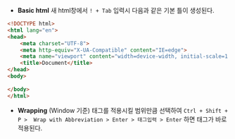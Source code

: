 - **Basic html**
새 html창에서 `! + Tab` 입력시 다음과 같은 기본 틀이 생성된다.
```html
<!DOCTYPE html>
<html lang="en">
<head>
    <meta charset="UTF-8">
    <meta http-equiv="X-UA-Compatible" content="IE=edge">
    <meta name="viewport" content="width=device-width, initial-scale=1.0">
    <title>Document</title>
</head>
<body>
    
</body>
</html>
```

- **Wrapping**
(Window 기준) 태그를 적용시킬 범위만큼 선택하여 `Ctrl + Shift + P >  Wrap with Abbreviation > Enter > 태그입력 > Enter` 하면 태그가 바로 적용된다.
